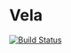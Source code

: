 # Vela

[![Build Status](https://github.com/abhimanyu/Vela.jl/actions/workflows/CI.yml/badge.svg?branch=main)](https://github.com/abhimanyu/Vela.jl/actions/workflows/CI.yml?query=branch%3Amain)
